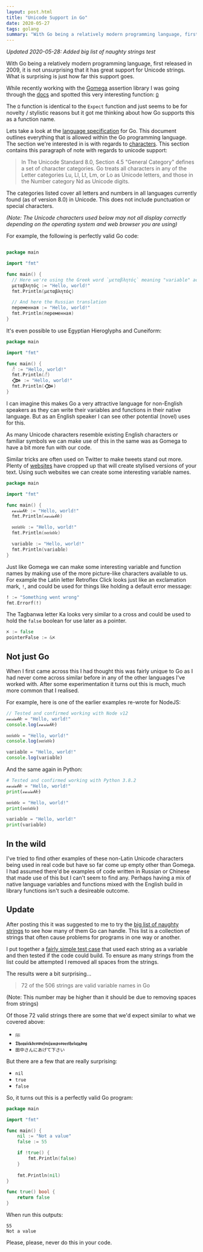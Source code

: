 ```yaml
---
layout: post.html
title: "Unicode Support in Go"
date: 2020-05-27
tags: golang
summary: "With Go being a relatively modern programming language, first released in 2009, it is not unsurprising that it has great support for Unicode strings. What is surprising is just how far this support goes."
---
```

_Updated 2020-05-28: Added big list of naughty strings test_


With Go being a relatively modern programming language, first released in 2009, it is not unsurprising that it has great support for Unicode strings. What is surprising is just how far this support goes.

While recently working with the [Gomega](https://onsi.github.io/gomega/) assertion library I was going through the [docs](https://pkg.go.dev/github.com/onsi/gomega) and spotted this very interesting function: [`Ω`](https://pkg.go.dev/github.com/onsi/gomega?tab=doc#%ce%a9)

The `Ω` function is identical to the `Expect` function and just seems to be for novelty / stylistic reasons but it got me thinking about how Go supports this as a function name.

Lets take a look at the [language specification](https://golang.org/ref/spec) for Go. This document outlines everything that is allowed within the Go programming language. The section we're interested in is with regards to [characters](https://golang.org/ref/spec#Characters). This section contains this paragraph of note with regards to unicode support:
> In The Unicode Standard 8.0, Section 4.5 "General Category" defines a set of character categories. Go treats all characters in any of the Letter categories Lu, Ll, Lt, Lm, or Lo as Unicode letters, and those in the Number category Nd as Unicode digits.

The categories listed cover all letters and numbers in all languages currently found (as of version 8.0) in Unicode. This does not include punctuation or special characters.

_(Note: The Unicode characters used below may not all display correctly depending on the operating system and web browser you are using)_

For example, the following is perfectly valid Go code:

```go

package main

import "fmt"

func main() {
  // Here we're using the Greek word `μεταβλητός` meaning "variable" according to Google translate.
  μεταβλητός := "Hello, world!"
  fmt.Println(μεταβλητός)

  // And here the Russian translation
  переменная := "Hello, world!"
  fmt.Println(переменная)
}
```

It's even possible to use Egyptian Hieroglyphs and Cuneiform:

```go
package main

import "fmt"

func main() {
  𓀵 := "Hello, world!"
  fmt.Println(𓀵)
  𒀗 := "Hello, world!"
  fmt.Println(𒀗)
}
```

I can imagine this makes Go a very attractive language for non-English speakers as they can write their variables and functions in their native language. But as an English speaker I can see other potential (novel) uses for this.

As many Unicode characters resemble existing English characters or familiar symbols we can make use of this in the same was as Gomega to have a bit more fun with our code.

Similar tricks are often used on Twitter to make tweets stand out more. Plenty of [websites](https://lingojam.com/TwitterFonts) have cropped up that will create stylised versions of your text. Using such websites we can create some interesting variable names.

```go
package main

import "fmt"

func main() {
  𝓋𝒶𝓇𝒾𝒶𝒷𝓁𝑒 := "Hello, world!"
  fmt.Println(𝓋𝒶𝓇𝒾𝒶𝒷𝓁𝑒)

  𝔳𝔞𝔯𝔦𝔞𝔟𝔩𝔢 := "Hello, world!"
  fmt.Println(𝔳𝔞𝔯𝔦𝔞𝔟𝔩𝔢)

  𝕧𝕒𝕣𝕚𝕒𝕓𝕝𝕖 := "Hello, world!"
  fmt.Println(𝕧𝕒𝕣𝕚𝕒𝕓𝕝𝕖)
}
```

Just like Gomega we can make some interesting variable and function names by making use of the more picture-like characters available to us.
For example the Latin letter Retroflex Click looks just like an exclamation mark, `ǃ`, and could be used for things like holding a default error message:

```go
ǃ := "Something went wrong"
fmt.Errorf(ǃ)
```

The Tagbanwa letter Ka looks very similar to a cross and could be used to hold the `false` boolean for use later as a pointer.

```go
ᝣ := false
pointerFalse := &ᝣ
```

## Not just Go

When I first came across this I had thought this was fairly unique to Go as I had never come across similar before in any of the other languages I've worked with. After some experimentation it turns out this is much, much more common that I realised.

For example, here is one of the earlier examples re-wrote for NodeJS:

```js
// Tested and confirmed working with Node v12
𝓋𝒶𝓇𝒾𝒶𝒷𝓁𝑒 = "Hello, world!"
console.log(𝓋𝒶𝓇𝒾𝒶𝒷𝓁𝑒)

𝔳𝔞𝔯𝔦𝔞𝔟𝔩𝔢 = "Hello, world!"
console.log(𝔳𝔞𝔯𝔦𝔞𝔟𝔩𝔢)

𝕧𝕒𝕣𝕚𝕒𝕓𝕝𝕖 = "Hello, world!"
console.log(𝕧𝕒𝕣𝕚𝕒𝕓𝕝𝕖)
```

And the same again in Python:

```python
# Tested and confirmed working with Python 3.8.2
𝓋𝒶𝓇𝒾𝒶𝒷𝓁𝑒 = "Hello, world!"
print(𝓋𝒶𝓇𝒾𝒶𝒷𝓁𝑒)

𝔳𝔞𝔯𝔦𝔞𝔟𝔩𝔢 = "Hello, world!"
print(𝔳𝔞𝔯𝔦𝔞𝔟𝔩𝔢)

𝕧𝕒𝕣𝕚𝕒𝕓𝕝𝕖 = "Hello, world!"
print(𝕧𝕒𝕣𝕚𝕒𝕓𝕝𝕖)
```

## In the wild

I've tried to find other examples of these non-Latin Unicode characters being used in real code but have so far come up empty other than Gomega. I had assumed there'd be examples of code written in Russian or Chinese that made use of this but I can't seem to find any. Perhaps having a mix of native language variables and functions mixed with the English build in library functions isn't such a desireable outcome.


## Update

After posting this it was suggested to me to try the [big list of naughty strings](https://github.com/minimaxir/big-list-of-naughty-strings) to see how many of them Go can handle. This list is a collection of strings that often cause problems for programs in one way or another.

I put together a [fairly simple test case](https://share.cluster.fun/golangnaughtystringstest.js) that used each string as a variable and then tested if the code could build. To ensure as many strings from the list could be attempted I removed all spaces from the strings.

The results were a bit surprising...

> 72 of the 506 strings are valid variable names in Go

(Note: This number may be higher than it should be due to removing spaces from strings)

Of those 72 valid strings there are some that we'd expect similar to what we covered above:

* `ﷺ`
* `𝕿𝖍𝖊𝖖𝖚𝖎𝖈𝖐𝖇𝖗𝖔𝖜𝖓𝖋𝖔𝖝𝖏𝖚𝖒𝖕𝖘𝖔𝖛𝖊𝖗𝖙𝖍𝖊𝖑𝖆𝖟𝖞𝖉𝖔𝖌`
* `田中さんにあげて下さい`

But there are a few that are really surprising:

* `nil`
* `true`
* `false`


So, it turns out this is a perfectly valid Go program:

```go
package main

import "fmt"

func main() {
	nil := "Not a value"
	false := 55

	if !true() {
		fmt.Println(false)
	}
	
	fmt.Println(nil)
}

func true() bool {
	return false
}
```

When run this outputs:

```
55
Not a value
```

Please, please, never do this in your code.
